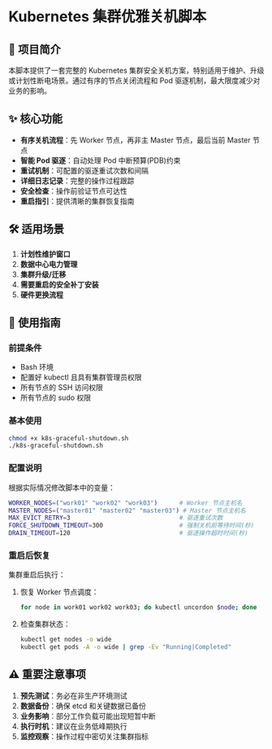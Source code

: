 # Kubernetes 集群优雅关机脚本

## 📌 项目简介

本脚本提供了一套完整的 Kubernetes 集群安全关机方案，特别适用于维护、升级或计划性断电场景。通过有序的节点关闭流程和 Pod 驱逐机制，最大限度减少对业务的影响。

## ✨ 核心功能

- **有序关机流程**：先 Worker 节点，再非主 Master 节点，最后当前 Master 节点
- **智能 Pod 驱逐**：自动处理 Pod 中断预算(PDB)约束
- **重试机制**：可配置的驱逐重试次数和间隔
- **详细日志记录**：完整的操作过程跟踪
- **安全检查**：操作前验证节点可达性
- **重启指引**：提供清晰的集群恢复指南

## 🛠 适用场景

1. **计划性维护窗口**
2. **数据中心电力管理**
3. **集群升级/迁移**
4. **需要重启的安全补丁安装**
5. **硬件更换流程**

## 🚀 使用指南

### 前提条件
- Bash 环境
- 配置好 kubectl 且具有集群管理员权限
- 所有节点的 SSH 访问权限
- 所有节点的 sudo 权限

### 基本使用
```bash
chmod +x k8s-graceful-shutdown.sh
./k8s-graceful-shutdown.sh
```

### 配置说明
根据实际情况修改脚本中的变量：
```bash
WORKER_NODES=("work01" "work02" "work03")      # Worker 节点主机名
MASTER_NODES=("master01" "master02" "master03") # Master 节点主机名
MAX_EVICT_RETRY=3                              # 驱逐重试次数
FORCE_SHUTDOWN_TIMEOUT=300                     # 强制关机前等待时间(秒)
DRAIN_TIMEOUT=120                              # 驱逐操作超时时间(秒)
```

### 重启后恢复
集群重启后执行：
1. 恢复 Worker 节点调度：
   ```bash
   for node in work01 work02 work03; do kubectl uncordon $node; done
   ```
2. 检查集群状态：
   ```bash
   kubectl get nodes -o wide
   kubectl get pods -A -o wide | grep -Ev "Running|Completed"
   ```

## ⚠️ 重要注意事项

1. **预先测试**：务必在非生产环境测试
2. **数据备份**：确保 etcd 和关键数据已备份
3. **业务影响**：部分工作负载可能出现短暂中断
4. **执行时机**：建议在业务低峰期执行
5. **监控观察**：操作过程中密切关注集群指标


